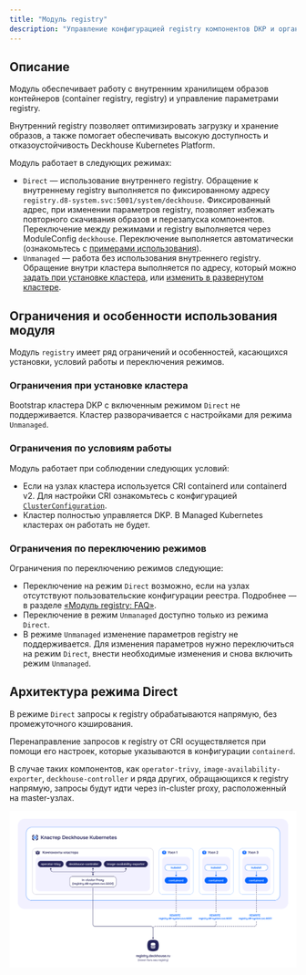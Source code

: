 ```yaml
---
title: "Модуль registry"
description: "Управление конфигурацией registry компонентов DKP и организация внутреннего хранилища образов контейнеров (container registry, registry)."
---
```


## Описание

Модуль обеспечивает работу с внутренним хранилищем образов контейнеров (container registry, registry) и управление параметрами registry.

Внутренний registry позволяет оптимизировать загрузку и хранение образов, а также помогает обеспечивать высокую доступность и отказоустойчивость Deckhouse Kubernetes Platform.

Модуль работает в следующих режимах:

- `Direct` — использование внутреннего registry. Обращение к внутреннему registry выполняется по фиксированному адресу `registry.d8-system.svc:5001/system/deckhouse`. Фиксированный адрес, при изменении параметров registry, позволяет избежать повторного скачивания образов и перезапуска компонентов. Переключение между режимами и registry выполняется через ModuleConfig `deckhouse`. Переключение выполняется автоматически (ознакомьтесь с [примерами использования](examples.html)).
- `Unmanaged` — работа без использования внутреннего registry. Обращение внутри кластера выполняется по адресу, который можно [задать при установке кластера](/products/kubernetes-platform/documentation/v1/reference/api/cr.html#initconfiguration-deckhouse-imagesrepo), или [изменить в развернутом кластере](/products/kubernetes-platform/documentation/v1/admin/configuration/registry/third-party.html).

## Ограничения и особенности использования модуля

Модуль `registry` имеет ряд ограничений и особенностей, касающихся установки, условий работы и переключения режимов.

### Ограничения при установке кластера

Bootstrap кластера DKP с включенным режимом `Direct` не поддерживается. Кластер разворачивается с настройками для режима `Unmanaged`.

### Ограничения по условиям работы

Модуль работает при соблюдении следующих условий:

- Если на узлах кластера используется CRI containerd или containerd v2. Для настройки CRI ознакомьтесь с конфигурацией [`ClusterConfiguration`](/products/kubernetes-platform/documentation/v1/reference/api/cr.html#clusterconfiguration-defaultcri).
- Кластер полностью управляется DKP. В Managed Kubernetes кластерах он работать не будет.

### Ограничения по переключению режимов

Ограничения по переключению режимов следующие:

- Переключение на режим `Direct` возможно, если на узлах отсутствуют пользовательские конфигурации реестра. Подробнее — в разделе [«Модуль registry: FAQ»](./faq.html).
- Переключение в режим `Unmanaged` доступно только из режима `Direct`.
- В режиме `Unmanaged` изменение параметров registry не поддерживается. Для изменения параметров нужно переключиться на режим `Direct`, внести необходимые изменения и снова включить режим `Unmanaged`.

## Архитектура режима Direct

В режиме `Direct` запросы к registry обрабатываются напрямую, без промежуточного кэширования.

Перенаправление запросов к registry от CRI осуществляется при помощи его настроек, которые указываются в конфигурации `containerd`.

В случае таких компонентов, как `operator-trivy`, `image-availability-exporter`, `deckhouse-controller` и ряда других, обращающихся к registry напрямую, запросы будут идти через in-cluster proxy, расположенный на master-узлах.

<!--- Source: mermaid code from docs/internal/DIRECT.md --->
![direct](images/direct-ru.png)

<!-- ### Proxy режим
Данный режим позволяет registry выступать в качестве промежуточного прокси-сервера между клиентом и удалённым реестром, оптимизируя доступ к часто используемым образам и уменьшая нагрузку на сеть.
Запуск кеширующего Proxy реестра осуществляется виде статических подов на узлах control plane. Для обеспечения высокой доступности к кеширующему Proxy, используется балансировщик установленный на каждый узел кластера.
Обращение к Proxy registry от CRI осуществляется через балансировщик. Настройки для обращения к балансировщику прописываются в конфигурации `containerd`.
В случае компонентов, обращающихся к реестру напрямую, таких как `operator-trivy`, `image-availability-exporter`, `deckhouse-controller` и ряда других, обращения будут идти также через кеширующий Proxy реестр. -->

<!-- ### Local режим
Данный режим позволяет создавать локальную копию registry внутри кластера. Образы из удалённого реестра полностью скопированы в локальное хранилище.
Работа локального registry идентична работы кеширующего proxy. Запуск локального registry осуществляется в виде статических подов на узлах control plane. Для обеспечения высокой доступности к локальному registry, используется балансировщик установленный на каждый узел кластера.
Обращение к локальному registry от CRI осуществляется через балансировщик. Настройки для обращения к балансировщику прописываются в конфигурации `containerd`.
В случае компонентов, обращающихся к реестру напрямую, таких как `operator-trivy`, `image-availability-exporter`, `deckhouse-controller` и ряда других, обращения будут идти также в локальный реестр.
Для наполнения локального registry образами используется инструмент d8.
-->
